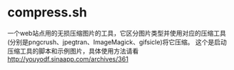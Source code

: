 compress.sh
===========

一个web站点用的无损压缩图片的工具，它区分图片类型并使用对应的压缩工具(分别是pngcrush、jpegtran、ImageMagick、gifsicle)将它压缩。
这个是启动压缩工具的脚本和示例图片，具体使用方法请看
http://youyodf.sinaapp.com/archives/361
